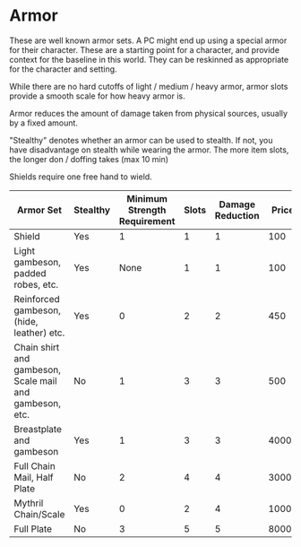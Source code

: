 # Armor

These are well known armor sets. A PC might end up using a special armor for their character. These are a starting point for a character, and provide context for the baseline in this world. They can be reskinned as appropriate for the character and setting.

While there are no hard cutoffs of light / medium / heavy armor, armor slots provide a smooth scale for how heavy armor is.

Armor reduces the amount of damage taken from physical sources, usually by a fixed amount.

"Stealthy" denotes whether an armor can be used to stealth. If not, you have disadvantage on stealth while wearing the armor. The more item slots, the longer don / doffing takes (max 10 min)

Shields require one free hand to wield.

| Armor Set                                               | Stealthy | Minimum Strength Requirement | Slots | Damage Reduction | Price |
| ------------------------------------------------------- | -------- | ---------------------------- | ----- | ---------------- | ----- |
| Shield                                                  | Yes      | 1                            | 1     | 1                | 100   |
| Light gambeson, padded robes, etc.                      | Yes      | None                         | 1     | 1                | 100   |
| Reinforced gambeson, (hide, leather) etc.               | Yes      | 0                            | 2     | 2                | 450   |
| Chain shirt and gambeson, Scale mail and gambeson, etc. | No       | 1                            | 3     | 3                | 500   |
| Breastplate and gambeson                                | Yes      | 1                            | 3     | 3                | 4000  |
| Full Chain Mail, Half Plate                             | No       | 2                            | 4     | 4                | 3000  |
| Mythril Chain/Scale                                     | Yes      | 0                            | 2     | 4                | 10000 |
| Full Plate                                              | No       | 3                            | 5     | 5                | 8000  |

